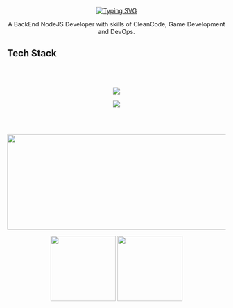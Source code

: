 <p align = "center">
   <a href="https://git.io/typing-svg" align="center"><img src="https://readme-typing-svg.herokuapp.com?font=Fira+Code&pause=1000&color=72006D&background=34002200&center=true&vCenter=true&random=true&width=435&lines=Welcome+My+Name+is+Thierrir+Alencar" alt="Typing SVG" /></a>
<p>

<p align="center" text-align="center" width="100px">
      A BackEnd NodeJS Developer with skills of CleanCode, Game Development and DevOps.  
</p>


## Tech Stack
<br>
<br>
<p align="center">
  <a href="https://skillicons.dev">
    <img src="https://skillicons.dev/icons?i=js,html,css,gamemakerstudio,go,mysql,nodejs,ts,vscode,docker,postgres,nestjs,opencv,python" />
  </a>
</p>
<p align="center">
  <a href="https://skillicons.dev">
    <img src="https://skillicons.dev/icons?i=firebase,electron,express,netlify,prisma,vitest,htmx,sqlite,java" />
  </a>
</p>
<br>
<br>


<p align="center">
  <img width="800" height="220" src="https://streak-stats.demolab.com?user=ciringa&theme=highcontrast&hide_border=true&border_radius=5&card_width=800">
</p>
<div align="center">
  <img height="150" src="https://github-readme-stats.vercel.app/api?username=ciringa&show_icons=true&theme=vision-friendly-dark&hide_border=true">
  <img height="150" src="https://github-readme-stats.vercel.app/api/top-langs/?username=ciringa&size_weight=0.0005&count_weight=0.3&layout=compact&theme=vision-friendly-dark&hide_border=true">
</div>
 
<br>



